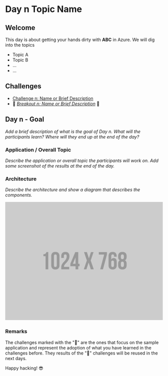 # Day n Topic Name

## Welcome

This day is about getting your hands dirty with **ABC** in Azure. We will dig into the topics

- Topic A
- Topic B
- ...
- ...

## Challenges

- [Challenge n: Name or Brief Description](challenges/NN-challenge.md)
- 💎 _[Breakout n: Name or Brief Description](challenges/NN-challenge-bo.md)_ 💎

## Day n - Goal

_Add a brief description of what is the goal of Day n. What will the participants learn? Where will they end up at the end of the day?_

### Application / Overall Topic

_Describe the application or overall topic the participants will work on. Add some screenshot of the results at the end of the day._

### Architecture

_Describe the architecture and show a diagram that describes the components._

![Architecture of Day n](./images/placeholder.png 'Architecture')

### Remarks

The challenges marked with the "💎" are the ones that focus on the sample application and represent the adoption of what you have learned in the challenges before. They results of the "💎" challenges will be reused in the next days.

Happy hacking! 😎
